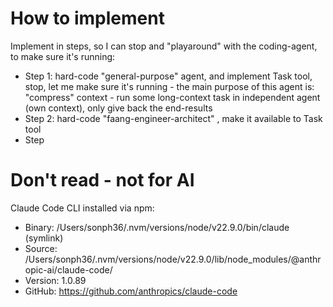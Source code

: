 # How to implement
Implement in steps, so I can stop and "playaround" with the coding-agent, to make sure it's running:
- Step 1: hard-code "general-purpose" agent, and implement Task tool, stop, let me make sure it's running  - the main purpose of this agent is: "compress" context - run some long-context task in independent agent (own context), only give back the end-results
- Step 2: hard-code "faang-engineer-architect" , make it available to Task tool
- Step 

# Don't read - not for AI 
Claude Code CLI installed via npm:
- Binary: /Users/sonph36/.nvm/versions/node/v22.9.0/bin/claude (symlink)
- Source: /Users/sonph36/.nvm/versions/node/v22.9.0/lib/node_modules/@anthropic-ai/claude-code/
- Version: 1.0.89
- GitHub: https://github.com/anthropics/claude-code